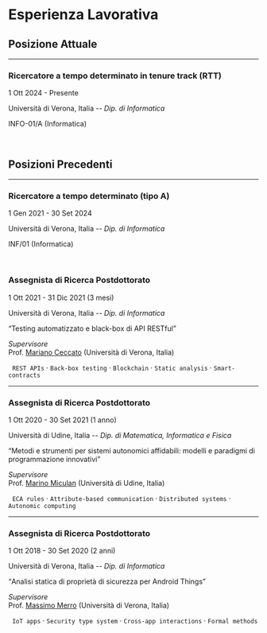 # Esperienza Lavorativa


## Posizione Attuale

---

### Ricercatore a tempo determinato in tenure track (RTT)

<i class="fas fa-calendar-check"></i> 1 Ott 2024 - Presente

<i class="fas fa-map-marker-alt"></i> Università di Verona, Italia -- *Dip. di Informatica*

<i class="fas fa-id-badge"></i> INFO-01/A (Informatica)

<br>

## Posizioni Precedenti

---

### Ricercatore a tempo determinato (tipo A)

<i class="fas fa-calendar-check"></i> 1 Gen 2021 - 30 Set 2024

<i class="fas fa-map-marker-alt"></i> Università di Verona, Italia -- *Dip. di Informatica*

<i class="fas fa-id-badge"></i> INF/01 (Informatica)

<br>

### Assegnista di Ricerca Postdottorato

<i class="fas fa-calendar-check"></i> 1 Ott 2021 - 31 Dic 2021 (3 mesi)

<i class="fas fa-map-marker-alt"></i> Università di Verona, Italia -- *Dip. di Informatica*

<q>Testing automatizzato e black-box di API RESTful</q>

*Supervisore* <br>
Prof. [Mariano Ceccato](https://profs.scienze.univr.it/~ceccato/) (Università di Verona, Italia)

<i class="fas fa-tags"></i> &nbsp; `REST APIs` &middot; `Back-box testing` &middot; `Blockchain` &middot; `Static analysis` &middot; `Smart-contracts`

---

### Assegnista di Ricerca Postdottorato

<i class="fas fa-calendar-check"></i> 1 Ott 2020 - 30 Set 2021 (1 anno)

<i class="fas fa-map-marker-alt"></i> Università di Udine, Italia -- *Dip. di Matematica, Informatica e Fisica*

<q>Metodi e strumenti per sistemi autonomici affidabili: modelli e paradigmi di programmazione innovativi</q>

*Supervisore* <br>
Prof. [Marino Miculan](http://users.dimi.uniud.it/~marino.miculan/wordpress/) (Università di Udine, Italia)

<i class="fas fa-tags"></i> &nbsp; `ECA rules` &middot; `Attribute-based communication` &middot; `Distributed systems` &middot; `Autonomic computing`

---

### Assegnista di Ricerca Postdottorato

<i class="fas fa-calendar-check"></i> 1 Ott 2018 - 30 Set 2020 (2 anni)

<i class="fas fa-map-marker-alt"></i> Università di Verona, Italia -- *Dip. di Informatica*

<q>Analisi statica di propriet&agrave; di sicurezza per Android Things</q>

*Supervisore* <br>
Prof. [Massimo Merro](http://profs.scienze.univr.it/~merro/) (Università di Verona, Italia)

<i class="fas fa-tags"></i> &nbsp; `IoT apps` &middot; `Security type system` &middot; `Cross-app interactions` &middot; `Formal methods`

<br><br>


